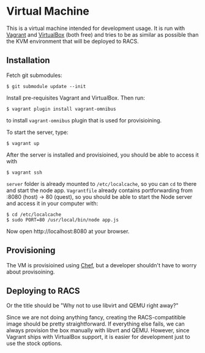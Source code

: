 Virtual Machine
===============

This is a virtual machine intended for development usage. It is run with [Vagrant](https://www.vagrantup.com/) and [VirtualBox](https://www.virtualbox.org/) (both free) and tries to be as similar as possible than the KVM environment that will be deployed to RACS.

Installation
------------

Fetch git submodules:

    $ git submodule update --init

Install pre-requisites Vagrant and VirtualBox. Then run:

    $ vagrant plugin install vagrant-omnibus

to install `vagrant-omnibus` plugin that is used for provisioining.

To start the server, type:

    $ vagrant up

After the server is installed and provisioined, you should be able to access it with

    $ vagrant ssh

`server` folder is already mounted to `/etc/localcache`, so you can `cd` to there and start the node app. `Vagrantfile` already contains portforwarding from :8080 (host) -> 80 (quest), so you should be able to start the Node server and access it in your computer with:

    $ cd /etc/localcache
    $ sudo PORT=80 /usr/local/bin/node app.js

Now open http://localhost:8080 at your browser.

Provisioning
------------

The VM is provisioined using [Chef](https://www.chef.io/chef/), but a developer shouldn't have to worry about provisoining.

Deploying to RACS
-----------------

Or the title should be "Why not to use libvirt and QEMU right away?"

Since we are not doing anything fancy, creating the RACS-compatitible image should be pretty straightforward. If everything else fails, we can always provision the box manually with libvrt and QEMU. However, since Vagrant ships with VirtualBox support, it is easier for development just to use the stock options.
